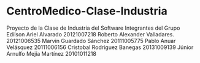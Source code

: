 # CentroMedico-Clase-Industria
Proyecto de la Clase de Industria del Software 
Integrantes del Grupo  
 Edilson Ariel Alvarado 			20121007218 
 Roberto Alexander Valladares. 20121006535
 Marvin Guardado Sánchez 			20111005775
 Pablo Anuar Velásquez 			20111006156
 Cristobal Rodriguez Banegas 		20131009139
 Júnior Arnulfo Mejía Martínez 		20101011218 
